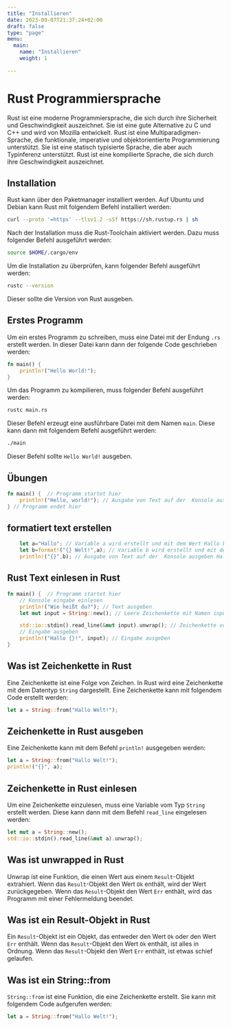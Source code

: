 ```yaml
---
title: "Installieren"
date: 2023-09-07T21:37:24+02:00
draft: false
type: "page"
menu: 
  main:
    name: "Installieren"
    weight: 1
    
---
```


# Rust Programmiersprache
Rust ist eine moderne Programmiersprache, die sich durch ihre Sicherheit und Geschwindigkeit auszeichnet. Sie ist eine gute Alternative zu C und C++ und wird von Mozilla entwickelt. Rust ist eine Multiparadigmen-Sprache, die funktionale, imperative und objektorientierte Programmierung unterstützt. Sie ist eine statisch typisierte Sprache, die aber auch Typinferenz unterstützt. Rust ist eine kompilierte Sprache, die sich durch ihre Geschwindigkeit auszeichnet. 

## Installation
Rust kann über den Paketmanager installiert werden. Auf Ubuntu und Debian kann Rust mit folgendem Befehl installiert werden:
```bash
curl --proto '=https' --tlsv1.2 -sSf https://sh.rustup.rs | sh
```
Nach der Installation muss die Rust-Toolchain aktiviert werden. Dazu muss folgender Befehl ausgeführt werden:
```bash
source $HOME/.cargo/env
```
Um die Installation zu überprüfen, kann folgender Befehl ausgeführt werden:
```bash
rustc --version
```
Dieser sollte die Version von Rust ausgeben.

## Erstes Programm

Um ein erstes Programm zu schreiben, muss eine Datei mit der Endung `.rs` erstellt werden. In dieser Datei kann dann der folgende Code geschrieben werden:
```rust
fn main() {
    println!("Hello World!");
}
```
Um das Programm zu kompilieren, muss folgender Befehl ausgeführt werden:
```bash
rustc main.rs
```
Dieser Befehl erzeugt eine ausführbare Datei mit dem Namen `main`. Diese kann dann mit folgendem Befehl ausgeführt werden:
```bash
./main
```
Dieser Befehl sollte `Hello World!` ausgeben.



## Übungen
```rust
fn main() {  // Programm startet hier
    println!("Hello, world!"); // Ausgabe von Text auf der  Konsole ausgeben Hello, world!
} // Programm endet hier
```

## formatiert text erstellen
```rust
    let a="Hallo"; // Variable a wird erstellt und mit dem Wert Hallo belegt
    let b=format!("{} Welt!",a); // Variable b wird erstellt und mit dem Wert Hallo Welt! belegt
    println!("{}",b); // Ausgabe von Text auf der  Konsole ausgeben Hallo Welt!
```
## Rust Text einlesen in Rust
```rust
fn main() {  // Programm startet hier
    // Konsole eingabe einlesen
    println!("Wie heißt du?"); // Text ausgeben
    let mut input = String::new(); // Leere Zeichenkette mit Namen input erstellen und veränderbar machen

    std::io::stdin().read_line(&mut input).unwrap(); // Zeichenkette von der Konsole einlesen und in input speichern
    // Eingabe ausgeben
    println!("Hallo {}!", input); // Eingabe ausgeben
}
```

## Was ist Zeichenkette in Rust
Eine Zeichenkette ist eine Folge von Zeichen. In Rust wird eine Zeichenkette mit dem Datentyp `String` dargestellt. Eine Zeichenkette kann mit folgendem Code erstellt werden:
```rust
let a = String::from("Hallo Welt!");
```

## Zeichenkette in Rust ausgeben

Eine Zeichenkette kann mit dem Befehl `println!` ausgegeben werden:
```rust
let a = String::from("Hallo Welt!");
println!("{}", a);
```

## Zeichenkette in Rust einlesen
Um eine Zeichenkette einzulesen, muss eine Variable vom Typ `String` erstellt werden. Diese kann dann mit dem Befehl `read_line` eingelesen werden:
```rust
let mut a = String::new();
std::io::stdin().read_line(&mut a).unwrap();
```
## Was ist unwrapped in Rust
Unwrap ist eine Funktion, die einen Wert aus einem `Result`-Objekt extrahiert. Wenn das `Result`-Objekt den Wert `Ok` enthält, wird der Wert zurückgegeben. Wenn das `Result`-Objekt den Wert `Err` enthält, wird das Programm mit einer Fehlermeldung beendet.

## Was ist ein Result-Objekt in Rust
Ein `Result`-Objekt ist ein Objekt, das entweder den Wert `Ok` oder den Wert `Err` enthält. Wenn das `Result`-Objekt den Wert `Ok` enthält, ist alles in Ordnung. Wenn das `Result`-Objekt den Wert `Err` enthält, ist etwas schief gelaufen.

## Was ist ein String::from
`String::from` ist eine Funktion, die eine Zeichenkette erstellt. Sie kann mit folgendem Code aufgerufen werden:
```rust
let a = String::from("Hallo Welt!");
```



